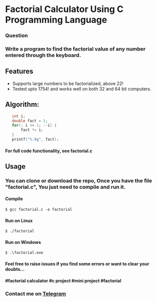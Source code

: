 # Factorial Calculator Using C Programming Language

### Question
### Write a program to find the factorial value of any number entered through the keyboard.

## Features

- Supports large numbers to be factorialized, above 22!
- Tested upto 1754! and works well on both 32 and 64 bit computers.

## Algorithm:
```c
   int i;
   double fact = 1;
   for(; i >= 1; --i) {
       fact *= i;
   }
   printf("%.9g", fact);
```
#### For full code functionality, see factorial.c


## Usage
### You can clone or download the repo, Once you have the file "factorial.c", You just need to compile and run it.
#### Compile 
```
$ gcc factorial.c -o factorial

```
#### Run on Linux
``` 
$ ./factorial
```
#### Run on Windows
```
$ .\factorial.exe
```
#### Feel free to raise issues if you find some errors or want to clear your doubts...

#### #factorial calculator #c project #mini project #factorial

### Contact me on <a href="https://t.me/Anonymous_M21"> Telegram </a>

